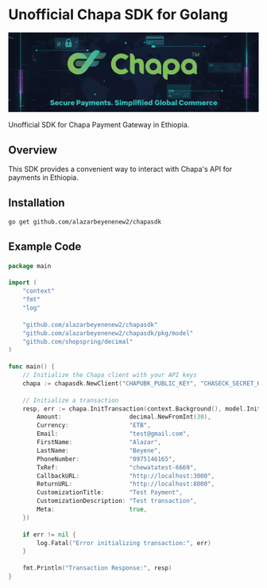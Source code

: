 # Unofficial Chapa SDK for Golang

[![Chapa Logo](image.png)](https://chapa.co/)

Unofficial SDK for Chapa Payment Gateway in Ethiopia.

## Overview
This SDK provides a convenient way to interact with Chapa's API for payments in Ethiopia.

## Installation
```bash
go get github.com/alazarbeyenenew2/chapasdk
```
## Example Code
``` go
package main

import (
    "context"
    "fmt"
    "log"

    "github.com/alazarbeyenenew2/chapasdk"
    "github.com/alazarbeyenenew2/chapasdk/pkg/model"
    "github.com/shopspring/decimal"
)

func main() {
    // Initialize the Chapa client with your API keys
    chapa := chapasdk.NewClient("CHAPUBK_PUBLIC_KEY", "CHASECK_SECRET_KEY", "ENCRYPTION_KEY", false)

    // Initialize a transaction
    resp, err := chapa.InitTransaction(context.Background(), model.InitTransactionReq{
        Amount:                   decimal.NewFromInt(30),
        Currency:                 "ETB",
        Email:                    "test@gmail.com",
        FirstName:                "Alazar",
        LastName:                 "Beyene",
        PhoneNumber:              "0975146165",
        TxRef:                    "chewatatest-6669",
        CallbackURL:              "http://localhost:3000",
        ReturnURL:                "http://localhost:8000",
        CustomizationTitle:       "Test Payment",
        CustomizationDescription: "Test transaction",
        Meta:                     true,
    })

    if err != nil {
        log.Fatal("Error initializing transaction:", err)
    }

    fmt.Println("Transaction Response:", resp)
}
```

